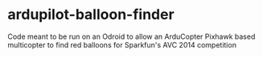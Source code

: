 ardupilot-balloon-finder
========================

Code meant to be run on an Odroid to allow an ArduCopter Pixhawk based multicopter to find red balloons for Sparkfun's AVC 2014 competition

